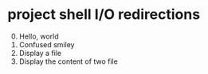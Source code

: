 # project shell I/O redirections
0. Hello, world
1. Confused smiley
3. Display a file
4. Display the content of two file

